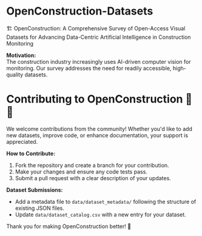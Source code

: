 # OpenConstruction-Datasets
🏗️ OpenConstruction: A Comprehensive Survey of Open-Access Visual Datasets for Advancing Data-Centric Artificial Intelligence in Construction Monitoring

**Motivation:**  
The construction industry increasingly uses AI-driven computer vision for monitoring. Our survey addresses the need for readily accessible, high-quality datasets.

# Contributing to OpenConstruction 🤝🔧

We welcome contributions from the community! Whether you'd like to add new datasets, improve code, or enhance documentation, your support is appreciated.

**How to Contribute:**
1. Fork the repository and create a branch for your contribution.
2. Make your changes and ensure any code tests pass.
3. Submit a pull request with a clear description of your updates.

**Dataset Submissions:**
- Add a metadata file to `data/dataset_metadata/` following the structure of existing JSON files.
- Update `data/dataset_catalog.csv` with a new entry for your dataset.

Thank you for making OpenConstruction better! 🙌
